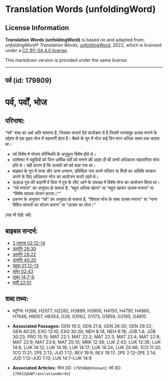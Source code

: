 # Translation Words (unfoldingWord)

## License Information

**Translation Words (unfoldingWord)** is based on and adapted from: _unfoldingWord® Translation Words_, [unfoldingWord](https://unfoldingword.org/utw), 2022, which is licensed under a [CC BY-SA 4.0 license](https://creativecommons.org/licenses/by-sa/4.0/legalcode.en).

This markdown version is provided under the same license.



--------------------------------

## पर्व (id: 179809)

पर्व, पर्वों, भोज
=================

परिभाषा:
--------

“पर्व” शब्द का अर्थ अति सामान्य है, जिसका सन्दर्भ ऐसे कार्यक्रम से है जिसमें जनसमूह उत्सव मनाने के उद्देश्य से एक वृहत भोज में सहभागी होता है। बैबले के युग में भोज कई दिन वरन अधिक समय तक चलता था।

* पर्व विशेष में भोजन परिस्थिति के अनुकूल विशेष होते थे।
* परमेश्वर ने यहूदियों को जिन धार्मिक पर्वों को मनाने की आज्ञा दी थी उनमें अधिकतर सहभागिता भोज होते थे। यही कारण है कि उत्सवों को पर्व कहा गया था।
* बाइबल के युग में राजा और अन्य धनवान, प्रतिष्ठित जन अपने परिवार या मित्रों का अतिथि सत्कार करने के लिए अधिकतर भोज का आयोजन करते रहते थे।
* ऊडा़ऊ पुत्र की कहानी में पिता ने पुत्र के लौट आने के उपलक्ष में विशेष भोज का आयोजन किया था।
* “पर्व मनाना” का अनुवाद हो सकता है, “बहुत अधिक खाना” या “बहुत खाकर उत्सव मनाना” या “विशेष व्यापक भोजन करना।"”
* प्रकरण के अनुसार “पर्व” का अनुवाद हो सकता है, “विशाल भोज के साथ उत्सव मनाना” या “नाना विविध व्यंजनों का भोजन करना” या “उत्सव का भोज।”

(यह भी देखें: पर्व)

बाइबल सन्दर्भ:
--------------

* [2 पतरस 02:12–14](https://ref.ly/2Pet0:0)
* [उत्पत्ति 26:30](https://ref.ly/Gen26:30)
* [उत्पत्ति 29:22](https://ref.ly/Gen29:22)
* [उत्पत्ति 40:20](https://ref.ly/Gen40:20)
* [यहूदा 01:12–13](https://ref.ly/Jude1:12-Jude1:13)
* [लूका 02:43](https://ref.ly/Luke2:43)
* [लूका 14:7–9](https://ref.ly/Luke14:7-Luke14:9)
* [मत्ती 22:01](https://ref.ly/Matt22:1)

शब्द तथ्य:
----------

* स्ट्रोंग्स: H398, H2077, H2282, H3899, H3900, H4150, H4797, H4960, H7646, H8057, H8354, G26, G1062, G1173, G1859, G2165, G4910

* **Associated Passages:** GEN 19:3; GEN 21:8; GEN 26:30; GEN 29:22; GEN 40:20; EXO 13:10; EXO 30:26; NEH 8:14; NEH 8:18; JOB 1:4; JOB 30:23; PRO 15:15; MAT 22:1; MAT 22:2; MAT 22:3; MAT 22:4; MAT 22:8; MAT 22:9; MAT 23:6; MAT 25:10; MRK 12:39; LUK 2:43; LUK 12:36; LUK 14:8; LUK 14:12; LUK 14:16; LUK 14:17; LUK 14:24; LUK 20:46; 1CO 11:20; 1CO 11:21; 2PE 2:13; JUD 1:12; REV 19:9; REV 19:17; 2PE 2:12–2PE 2:14; JUD 1:12–JUD 1:13; LUK 14:7–LUK 14:9
* **Associated Articles:** भोज (ID: `179590@Unknown`); पर्व (ID: `179812@UWTranslationWords`)

